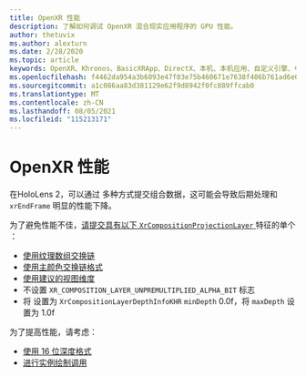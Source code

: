 ```yaml
---
title: OpenXR 性能
description: 了解如何调试 OpenXR 混合现实应用程序的 GPU 性能。
author: thetuvix
ms.author: alexturn
ms.date: 2/28/2020
ms.topic: article
keywords: OpenXR、Khronos、BasicXRApp、DirectX、本机、本机应用、自定义引擎、中间件、性能、优化、GPU 调试、RenderDoc、PIX
ms.openlocfilehash: f4462da954a3b6093e47f03e75b460671e7638f406b761ad6e05689ab97b3ddc
ms.sourcegitcommit: a1c086aa83d381129e62f9d8942f0fc889ffcab0
ms.translationtype: MT
ms.contentlocale: zh-CN
ms.lasthandoff: 08/05/2021
ms.locfileid: "115213171"
---
```

# <a name="openxr-performance"></a>OpenXR 性能

在HoloLens 2，可以通过 多种方式提交组合数据，这可能会导致后期处理和 `xrEndFrame` 明显的性能下降。

为了避免性能不佳，[请提交具有以下 `XrCompositionProjectionLayer` ](openxr-best-practices.md#use-a-single-projection-layer)特征的单个 ：

* [使用纹理数组交换链](openxr-best-practices.md#render-with-texture-array-and-vprt)
* [使用主颜色交换链格式](openxr-best-practices.md#select-a-swapchain-format)
* [使用建议的视图维度](openxr-best-practices.md#render-with-recommended-rendering-parameters-and-frame-timing)
* 不设置 `XR_COMPOSITION_LAYER_UNPREMULTIPLIED_ALPHA_BIT` 标志
* 将 设置为 `XrCompositionLayerDepthInfoKHR` `minDepth` 0.0f，将 `maxDepth` 设置为 1.0f

为了提高性能，请考虑：

* [使用 16 位深度格式](openxr-best-practices.md#choose-a-reasonable-depth-range)
* [进行实例绘制调用](openxr-best-practices.md#render-with-texture-array-and-vprt)

